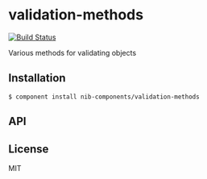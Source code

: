 
# validation-methods

[![Build Status](https://travis-ci.org/nib-components/validation-methods.png?branch=master)](https://travis-ci.org/nib-components/validation-methods)

  Various methods for validating objects

## Installation

    $ component install nib-components/validation-methods

## API



## License

  MIT
